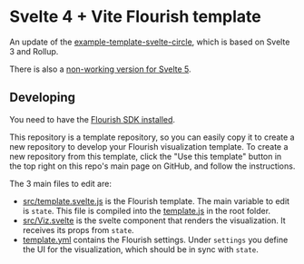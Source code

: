 # Svelte 4 + Vite Flourish template

An update of the [example-template-svelte-circle](https://github.com/kiln/example-template-svelte-circle), which is based on Svelte 3 and Rollup.

There is also a [non-working version for Svelte 5](https://github.com/maartenzam/flourish-template-svelte-5).

## Developing

You need to have the [Flourish SDK installed](https://developers.flourish.studio/sdk/getting-started/installation/).

This repository is a template repository, so you can easily copy it to create a new repository to develop your Flourish visualization template. To create a new repository from this template, click the "Use this template" button in the top right on this repo's main page on GitHub, and follow the instructions.

The 3 main files to edit are:

- [src/template.svelte.js](src/template.svelte.js) is the Flourish template. The main variable to edit is `state`. This file is compiled into the [template.js](template.js) in the root folder.
- [src/Viz.svelte](src/Viz.svelte) is the svelte component that renders the visualization. It receives its props from `state`.
- [template.yml](template.yml) contains the Flourish settings. Under `settings` you define the UI for the visualization, which should be in sync with `state`.

